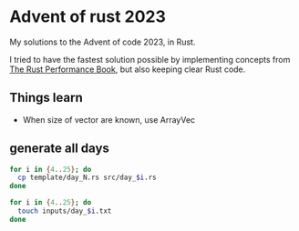 # Advent of rust 2023

My solutions to the Advent of code 2023, in Rust.

I tried to have the fastest solution possible by implementing concepts from [The Rust Performance Book](https://nnethercote.github.io/perf-book/title-page.html), but also keeping clear Rust code.

## Things learn

- When size of vector are known, use ArrayVec

## generate all days

```sh
for i in {4..25}; do
  cp template/day_N.rs src/day_$i.rs
done
```

```sh
for i in {4..25}; do
  touch inputs/day_$i.txt
done
```
